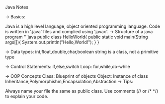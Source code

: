Java Notes

-> Basics:

Java is a high level language, object oriented programming language.
Code is written in '.java' files and complied using 'javac'.
-> Structure of a java program '''java public class HelloWorld{ public static void main(String args[]){ System.out.println("Hello,World!"); } }

-> Data types:
int,float,double,char,boolean
string is a class, not a primitive type

-> Control Statements:
if,else,switch
Loop: for,while,do-while

-> OOP Concepts
Class: Blueprint of objects
Object: Instance of class
Inheritance,Polymorphishm,Encapsulation,Abstraction
-> Tips:

Always name your file the same as public class.
Use comments (// or /* */) to explain your code.
